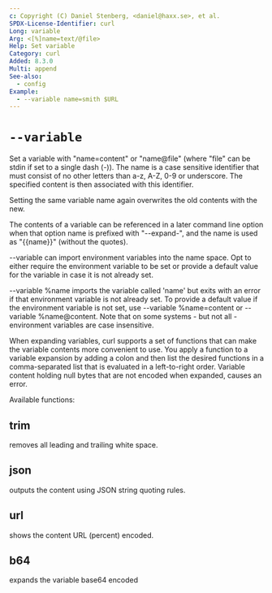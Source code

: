 ```yaml
---
c: Copyright (C) Daniel Stenberg, <daniel@haxx.se>, et al.
SPDX-License-Identifier: curl
Long: variable
Arg: <[%]name=text/@file>
Help: Set variable
Category: curl
Added: 8.3.0
Multi: append
See-also:
  - config
Example:
  - --variable name=smith $URL
---
```


# `--variable`

Set a variable with "name=content" or "name@file" (where "file" can be stdin
if set to a single dash (-)). The name is a case sensitive identifier that
must consist of no other letters than a-z, A-Z, 0-9 or underscore. The
specified content is then associated with this identifier.

Setting the same variable name again overwrites the old contents with the new.

The contents of a variable can be referenced in a later command line option
when that option name is prefixed with "--expand-", and the name is used as
"{{name}}" (without the quotes).

--variable can import environment variables into the name space. Opt to either
require the environment variable to be set or provide a default value for the
variable in case it is not already set.

--variable %name imports the variable called 'name' but exits with an error if
that environment variable is not already set. To provide a default value if
the environment variable is not set, use --variable %name=content or
--variable %name@content. Note that on some systems - but not all -
environment variables are case insensitive.

When expanding variables, curl supports a set of functions that can make the
variable contents more convenient to use. You apply a function to a variable
expansion by adding a colon and then list the desired functions in a
comma-separated list that is evaluated in a left-to-right order. Variable
content holding null bytes that are not encoded when expanded, causes an
error.

Available functions:

## trim
removes all leading and trailing white space.

## json
outputs the content using JSON string quoting rules.

## url
shows the content URL (percent) encoded.

## b64
expands the variable base64 encoded

